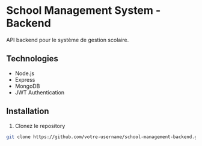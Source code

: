 # School Management System - Backend

API backend pour le système de gestion scolaire.

## Technologies
- Node.js
- Express
- MongoDB
- JWT Authentication

## Installation

1. Clonez le repository
```bash
git clone https://github.com/votre-username/school-management-backend.git
